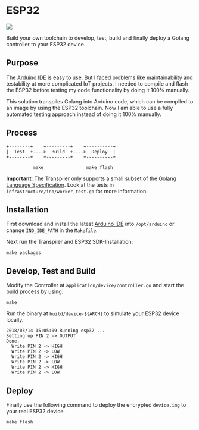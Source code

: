 # ESP32

[![](https://goreportcard.com/badge/github.com/andygeiss/esp32)](https://goreportcard.com/report/github.com/andygeiss/esp32)

Build your own toolchain to develop, test, build and finally deploy a Golang controller to your ESP32 device.

## Purpose

The [Arduino IDE](https://www.arduino.cc/en/Main/Software) is easy to use.
But I faced problems like maintainability and testability at more complicated IoT projects.
I needed to compile and flash the ESP32 before testing my code functionality by doing it 100% manually.

This solution transpiles Golang into Arduino code, which can be compiled to an image by using the ESP32 toolchain.
Now I am able to use a fully automated testing approach instead of doing it 100% manually.

## Process

    +--------+    +---------+    +----------+
    |  Test  +---->  Build  +---->  Deploy  |
    +--------+    +---------+    +----------+

              make                make flash

**Important**: The Transpiler only supports a small subset of the [Golang Language Specification](https://golang.org/ref/spec). Look at the tests in <code>infrastructure/ino/worker_test.go</code> for more information.

## Installation

First download and install the latest [Arduino IDE](https://www.arduino.cc/en/Main/Software) into <code>/opt/arduino</code> or change <code>INO_IDE_PATH</code> in the <code>Makefile</code>.

Next run the Transpiler and ESP32 SDK-Installation:

    make packages

## Develop, Test and Build

Modify the Controller at <code>application/device/controller.go</code> and start the build process by using: 

    make

Run the binary at <code>build/device-${ARCH}</code> to simulate your ESP32 device locally.

    2018/03/14 15:05:09 Running esp32 ...
    Setting up PIN 2 -> OUTPUT
    Done.
      Write PIN 2 -> HIGH
      Write PIN 2 -> LOW
      Write PIN 2 -> HIGH
      Write PIN 2 -> LOW
      Write PIN 2 -> HIGH
      Write PIN 2 -> LOW

## Deploy

Finally use the following command to deploy the encrypted <code>device.img</code> to your real ESP32 device.

    make flash
